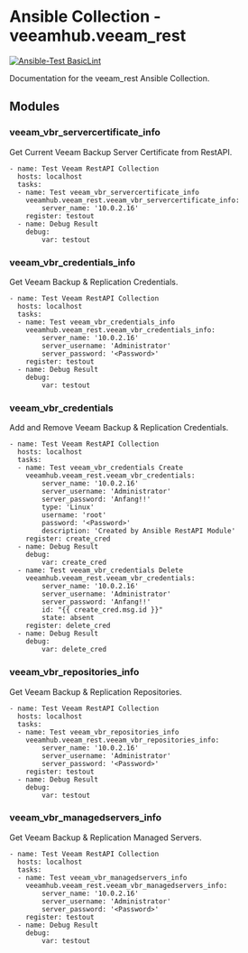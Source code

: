 # Ansible Collection - veeamhub.veeam_rest

<p align="left">
  <a href="https://github.com/vMarkusK/veeam_rest-ansible/actions?query=workflow%3ABasicLint"><img alt="Ansible-Test BasicLint" src="https://github.com/vMarkusK/veeam_rest-ansible/workflows/BasicLint/badge.svg"></a>
</p>


Documentation for the veeam_rest Ansible Collection.

## Modules

### veeam_vbr_servercertificate_info

Get Current Veeam Backup Server Certificate from RestAPI.

```
- name: Test Veeam RestAPI Collection
  hosts: localhost
  tasks:
  - name: Test veeam_vbr_servercertificate_info
    veeamhub.veeam_rest.veeam_vbr_servercertificate_info:
        server_name: '10.0.2.16'
    register: testout
  - name: Debug Result
    debug:
        var: testout
```
### veeam_vbr_credentials_info

Get Veeam Backup & Replication Credentials.

```
- name: Test Veeam RestAPI Collection
  hosts: localhost
  tasks:
  - name: Test veeam_vbr_credentials_info
    veeamhub.veeam_rest.veeam_vbr_credentials_info:
        server_name: '10.0.2.16'
        server_username: 'Administrator'
        server_password: '<Password>'
    register: testout
  - name: Debug Result
    debug:
        var: testout
```

### veeam_vbr_credentials

Add and Remove Veeam Backup & Replication Credentials.

```
- name: Test Veeam RestAPI Collection
  hosts: localhost
  tasks:
  - name: Test veeam_vbr_credentials Create
    veeamhub.veeam_rest.veeam_vbr_credentials:
        server_name: '10.0.2.16'
        server_username: 'Administrator'
        server_password: 'Anfang!!'
        type: 'Linux'
        username: 'root'
        password: '<Password>'
        description: 'Created by Ansible RestAPI Module'
    register: create_cred
  - name: Debug Result
    debug:
        var: create_cred
  - name: Test veeam_vbr_credentials Delete
    veeamhub.veeam_rest.veeam_vbr_credentials:
        server_name: '10.0.2.16'
        server_username: 'Administrator'
        server_password: 'Anfang!!'
        id: "{{ create_cred.msg.id }}"
        state: absent
    register: delete_cred
  - name: Debug Result
    debug:
        var: delete_cred
```

### veeam_vbr_repositories_info

Get Veeam Backup & Replication Repositories.

```
- name: Test Veeam RestAPI Collection
  hosts: localhost
  tasks:
  - name: Test veeam_vbr_repositories_info
    veeamhub.veeam_rest.veeam_vbr_repositories_info:
        server_name: '10.0.2.16'
        server_username: 'Administrator'
        server_password: '<Password>'
    register: testout
  - name: Debug Result
    debug:
        var: testout
```

### veeam_vbr_managedservers_info

Get Veeam Backup & Replication Managed Servers.

```
- name: Test Veeam RestAPI Collection
  hosts: localhost
  tasks:
  - name: Test veeam_vbr_managedservers_info
    veeamhub.veeam_rest.veeam_vbr_managedservers_info:
        server_name: '10.0.2.16'
        server_username: 'Administrator'
        server_password: '<Password>'
    register: testout
  - name: Debug Result
    debug:
        var: testout
```